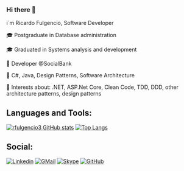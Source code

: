 ### Hi there 👋
i´m Ricardo Fulgencio, Software Developer</p>

🎓 Postgraduate in Database administration</p>
🎓 Graduated in Systems analysis and development</p>
🏢 Developer @SocialBank</p>
📘 C#, Java, Design Patterns, Software Architecture</p>
🤔 Interests about: .NET, ASP.Net Core, Clean Code, TDD, DDD, other architecture patterns, design patterns</p>

## Languages and Tools:
[![rfulgencio3 GitHub stats](https://github-readme-stats.vercel.app/api?username=rfulgencio3)](https://github.com/rfulgencio3/github-readme-stats)
[![Top Langs](https://github-readme-stats.vercel.app/api/top-langs/?username=rfulgencio3&layout=compact)](https://github.com/rfulgencio3/github-readme-stats)

## Social:
[![Linkedin](https://img.shields.io/badge/-ricardofulgencio-blue?style=flat-square&logo=Linkedin&logoColor=white)](https://www.linkedin.com/in/ricardofulgencio/)
[![GMail](https://img.shields.io/badge/-rfulgencio3-red?style=flat-square&logo=Gmail&logoColor=white)](mailto:rfulgencio3@gmail.com)
[![Skype](https://img.shields.io/badge/-ricardo.fulgencio-blue?style=flat-square&logo=Skype&logoColor=white)](http://web.skype.com)
[![GitHub](https://img.shields.io/badge/-rfulgencio3-gray?style=flat-square&logo=Github&logoColor=white)](https://github.com/rfulgencio3)
